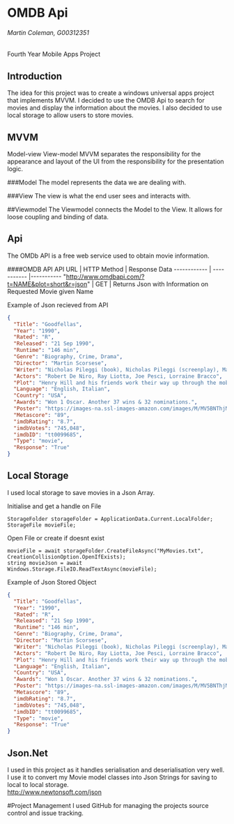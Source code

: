 # OMDB Api 
###### Martin Coleman, G00312351
Fourth Year Mobile Apps Project 

## Introduction
The idea for this project was to create a windows universal apps project that implements MVVM. I decided to use the OMDB Api to search for movies and display the information about the movies.
I also decided to use local storage to allow users to store movies.

## MVVM
Model-view View-model
MVVM separates the responsibility for the appearance and layout of the UI from the responsibility for the presentation logic.

###Model
The model represents the data we are dealing with.

###View 
The view is what the end user sees and interacts with.

##Viewmodel 
The Viewmodel connects the Model to the View.
It allows for loose coupling and binding of data.

## Api
The OMDb API is a free web service used to obtain movie information.

####OMDB API
API URL | HTTP Method | Response Data 
------------ | ----------- |-----------
"http://www.omdbapi.com/?t=NAME&plot=short&r=json" | GET | Returns Json with Information on Requested Movie given Name


Example of Json recieved from API
```json
{
  "Title": "Goodfellas",
  "Year": "1990",
  "Rated": "R",
  "Released": "21 Sep 1990",
  "Runtime": "146 min",
  "Genre": "Biography, Crime, Drama",
  "Director": "Martin Scorsese",
  "Writer": "Nicholas Pileggi (book), Nicholas Pileggi (screenplay), Martin Scorsese (screenplay)",
  "Actors": "Robert De Niro, Ray Liotta, Joe Pesci, Lorraine Bracco",
  "Plot": "Henry Hill and his friends work their way up through the mob hierarchy.",
  "Language": "English, Italian",
  "Country": "USA",
  "Awards": "Won 1 Oscar. Another 37 wins & 32 nominations.",
  "Poster": "https://images-na.ssl-images-amazon.com/images/M/MV5BNThjMzczMjctZmIwOC00NTQ4LWJhZWItZDdhNTk5ZTdiMWFlXkEyXkFqcGdeQXVyNDYyMDk5MTU@._V1_SX300.jpg",
  "Metascore": "89",
  "imdbRating": "8.7",
  "imdbVotes": "745,048",
  "imdbID": "tt0099685",
  "Type": "movie",
  "Response": "True"
}
```

## Local Storage
I used local storage to save movies in a Json Array.

Initialise and get a handle on File
```
StorageFolder storageFolder = ApplicationData.Current.LocalFolder;
StorageFile movieFile;
```

Open File or create if doesnt exist
```
movieFile = await storageFolder.CreateFileAsync("MyMovies.txt", CreationCollisionOption.OpenIfExists);
string movieJson = await Windows.Storage.FileIO.ReadTextAsync(movieFile);
```

Example of Json Stored Object
```json
{
  "Title": "Goodfellas",
  "Year": "1990",
  "Rated": "R",
  "Released": "21 Sep 1990",
  "Runtime": "146 min",
  "Genre": "Biography, Crime, Drama",
  "Director": "Martin Scorsese",
  "Writer": "Nicholas Pileggi (book), Nicholas Pileggi (screenplay), Martin Scorsese (screenplay)",
  "Actors": "Robert De Niro, Ray Liotta, Joe Pesci, Lorraine Bracco",
  "Plot": "Henry Hill and his friends work their way up through the mob hierarchy.",
  "Language": "English, Italian",
  "Country": "USA",
  "Awards": "Won 1 Oscar. Another 37 wins & 32 nominations.",
  "Poster": "https://images-na.ssl-images-amazon.com/images/M/MV5BNThjMzczMjctZmIwOC00NTQ4LWJhZWItZDdhNTk5ZTdiMWFlXkEyXkFqcGdeQXVyNDYyMDk5MTU@._V1_SX300.jpg",
  "Metascore": "89",
  "imdbRating": "8.7",
  "imdbVotes": "745,048",
  "imdbID": "tt0099685",
  "Type": "movie",
  "Response": "True"
}
```

## Json.Net 
I used in this project as it handles serialisation and deserialisation very well.
I use it to convert my Movie model classes into Json Strings for saving to local to local storage.
<br>
http://www.newtonsoft.com/json

#Project Management
I used GitHub for managing the projects source control and issue tracking.
